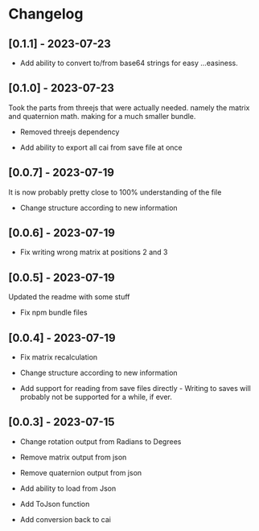 # Changelog

## [0.1.1] - 2023-07-23

- Add ability to convert to/from base64 strings for easy ...easiness.


## [0.1.0] - 2023-07-23

Took the parts from threejs that were actually needed. namely the matrix and quaternion math. making for a much smaller bundle.

- Removed threejs dependency

- Add ability to export all cai from save file at once


## [0.0.7] - 2023-07-19

It is now probably pretty close to 100% understanding of the file

- Change structure according to new information

## [0.0.6] - 2023-07-19

- Fix writing wrong matrix at positions 2 and 3

## [0.0.5] - 2023-07-19

Updated the readme with some stuff

- Fix npm bundle files


## [0.0.4] - 2023-07-19

- Fix matrix recalculation

- Change structure according to new information

- Add support for reading from save files directly - Writing to saves will probably not be supported for a while, if ever. 


## [0.0.3] - 2023-07-15

- Change rotation output from Radians to Degrees

- Remove matrix output from json
- Remove quaternion output from json

- Add ability to load from Json
- Add ToJson function
- Add conversion back to cai
